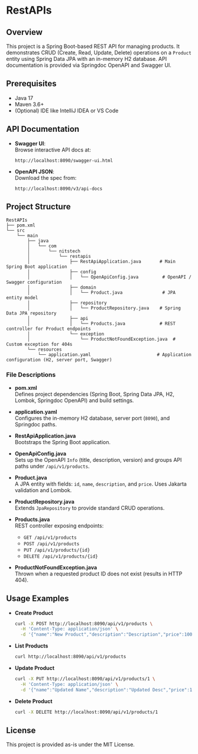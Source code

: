 # RestAPIs

## Overview
This project is a Spring Boot-based REST API for managing products. It demonstrates CRUD (Create, Read, Update, Delete) operations on a `Product` entity using Spring Data JPA with an in-memory H2 database. API documentation is provided via Springdoc OpenAPI and Swagger UI.

## Prerequisites
- Java 17
- Maven 3.6+
- (Optional) IDE like IntelliJ IDEA or VS Code

## API Documentation

- **Swagger UI**:  
  Browse interactive API docs at:  
  ```
  http://localhost:8090/swagger-ui.html
  ```

- **OpenAPI JSON**:  
  Download the spec from:  
  ```
  http://localhost:8090/v3/api-docs
  ```

## Project Structure

```
RestAPIs
├── pom.xml
└── src
    └── main
        ├── java
        │   └── com
        │       └── nitstech
        │           └── restapis
        │               ├── RestApiApplication.java       # Main Spring Boot application
        │               ├── config
        │               │   └── OpenApiConfig.java         # OpenAPI / Swagger configuration
        │               ├── domain
        │               │   └── Product.java               # JPA entity model
        │               ├── repository
        │               │   └── ProductRepository.java    # Spring Data JPA repository
        │               ├── api
        │               │   └── Products.java             # REST controller for Product endpoints
        │               └── exception
        │                   └── ProductNotFoundException.java  # Custom exception for 404s
        └── resources
            └── application.yaml                         # Application configuration (H2, server port, Swagger)
```

### File Descriptions

- **pom.xml**  
  Defines project dependencies (Spring Boot, Spring Data JPA, H2, Lombok, Springdoc OpenAPI) and build settings.

- **application.yaml**  
  Configures the in-memory H2 database, server port (`8090`), and Springdoc paths.

- **RestApiApplication.java**  
  Bootstraps the Spring Boot application.

- **OpenApiConfig.java**  
  Sets up the OpenAPI `Info` (title, description, version) and groups API paths under `/api/v1/products`.

- **Product.java**  
  A JPA entity with fields: `id`, `name`, `description`, and `price`. Uses Jakarta validation and Lombok.

- **ProductRepository.java**  
  Extends `JpaRepository` to provide standard CRUD operations.

- **Products.java**  
  REST controller exposing endpoints:
  - `GET /api/v1/products`  
  - `POST /api/v1/products`  
  - `PUT /api/v1/products/{id}`  
  - `DELETE /api/v1/products/{id}`

- **ProductNotFoundException.java**  
  Thrown when a requested product ID does not exist (results in HTTP 404).

## Usage Examples

- **Create Product**  
  ```bash
  curl -X POST http://localhost:8090/api/v1/products \
    -H 'Content-Type: application/json' \
    -d '{"name":"New Product","description":"Description","price":100.00}'
  ```

- **List Products**  
  ```bash
  curl http://localhost:8090/api/v1/products
  ```

- **Update Product**  
  ```bash
  curl -X PUT http://localhost:8090/api/v1/products/1 \
    -H 'Content-Type: application/json' \
    -d '{"name":"Updated Name","description":"Updated Desc","price":120.00}'
  ```

- **Delete Product**  
  ```bash
  curl -X DELETE http://localhost:8090/api/v1/products/1
  ```

## License
This project is provided as-is under the MIT License.
